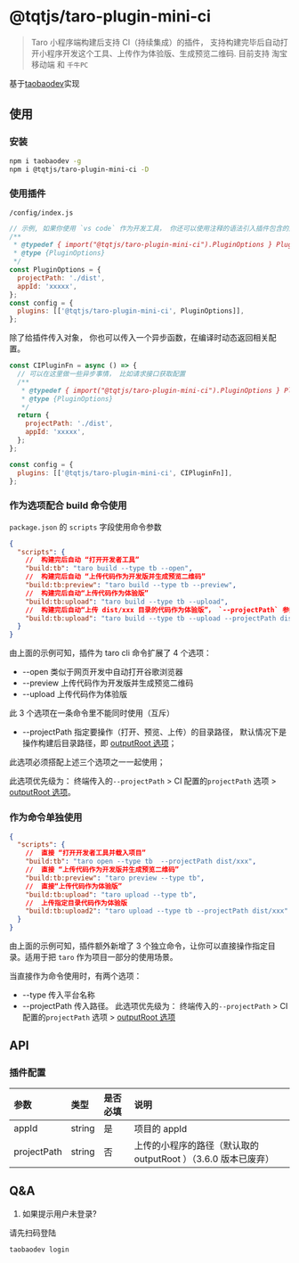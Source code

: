 # @tqtjs/taro-plugin-mini-ci

> Taro 小程序端构建后支持 CI（持续集成）的插件， 支持构建完毕后自动打开小程序开发这个工具、上传作为体验版、生成预览二维码. 目前支持 淘宝移动端 和 `千牛PC`

基于[taobaodev](https://miniapp.open.taobao.com/docV3.htm?docId=119659&docType=1&tag=dev)实现

## 使用

### 安装

```sh
npm i taobaodev -g
npm i @tqtjs/taro-plugin-mini-ci -D
```

### 使用插件

`/config/index.js`

```js
// 示例, 如果你使用 `vs code` 作为开发工具， 你还可以使用注释的语法引入插件包含的声明文件，可获得类似于typescript的友好提示
/**
 * @typedef { import("@tqtjs/taro-plugin-mini-ci").PluginOptions } PluginOptions
 * @type {PluginOptions}
 */
const PluginOptions = {
  projectPath: './dist',
  appId: 'xxxxx',
};
const config = {
  plugins: [['@tqtjs/taro-plugin-mini-ci', PluginOptions]],
};
```

除了给插件传入对象， 你也可以传入一个异步函数，在编译时动态返回相关配置。

```js
const CIPluginFn = async () => {
  // 可以在这里做一些异步事情， 比如请求接口获取配置
  /**
   * @typedef { import("@tqtjs/taro-plugin-mini-ci").PluginOptions } PluginOptions
   * @type {PluginOptions}
   */
  return {
    projectPath: './dist',
    appId: 'xxxxx',
  };
};

const config = {
  plugins: [['@tqtjs/taro-plugin-mini-ci', CIPluginFn]],
};
```

### 作为选项配合 build 命令使用

`package.json` 的 `scripts` 字段使用命令参数

```json
{
  "scripts": {
    //  构建完后自动 “打开开发者工具”
    "build:tb": "taro build --type tb --open",
    //  构建完后自动 “上传代码作为开发版并生成预览二维码”
    "build:tb:preview": "taro build --type tb --preview",
    //  构建完后自动“上传代码作为体验版”
    "build:tb:upload": "taro build --type tb --upload",
    //  构建完后自动“上传 dist/xxx 目录的代码作为体验版”， `--projectPath` 参数 适用于 taro 和 原生混合的场景
    "build:tb:upload": "taro build --type tb --upload --projectPath dist/xxx"
  }
}
```

由上面的示例可知，插件为 taro cli 命令扩展了 4 个选项：

- --open 类似于网页开发中自动打开谷歌浏览器
- --preview 上传代码作为开发版并生成预览二维码
- --upload 上传代码作为体验版

此 3 个选项在一条命令里不能同时使用（互斥）

- --projectPath 指定要操作（打开、预览、上传）的目录路径， 默认情况下是操作构建后目录路径，即 [outputRoot 选项](https://taro-docs.jd.com/taro/docs/next/config-detail#outputroot)；

此选项必须搭配上述三个选项之一一起使用；

此选项优先级为： 终端传入的`--projectPath` > CI 配置的`projectPath` 选项 > [outputRoot 选项](https://taro-docs.jd.com/taro/docs/next/config-detail#outputroot)。

### 作为命令单独使用

```json
{
  "scripts": {
    //  直接 “打开开发者工具并载入项目”
    "build:tb": "taro open --type tb  --projectPath dist/xxx",
    //  直接 “上传代码作为开发版并生成预览二维码”
    "build:tb:preview": "taro preview --type tb",
    //  直接“上传代码作为体验版”
    "build:tb:upload": "taro upload --type tb",
    //  上传指定目录代码作为体验版
    "build:tb:upload2": "taro upload --type tb --projectPath dist/xxx"
  }
}
```

由上面的示例可知，插件额外新增了 3 个独立命令，让你可以直接操作指定目录。适用于把 `taro` 作为项目一部分的使用场景。

当直接作为命令使用时，有两个选项：

- --type 传入平台名称
- --projectPath 传入路径。 此选项优先级为： 终端传入的`--projectPath` > CI 配置的`projectPath` 选项 > [outputRoot 选项](https://taro-docs.jd.com/taro/docs/next/config-detail#outputroot)

## API

### 插件配置

| 参数        | 类型   | 是否必填 | 说明                                                           |
| :---------- | :----- | :------- | :------------------------------------------------------------- |
| appId       | string | 是       | 项目的 appId                                                   |
| projectPath | string | 否       | 上传的小程序的路径（默认取的 outputRoot ）（3.6.0 版本已废弃） |

## Q&A

1. 如果提示用户未登录?

请先扫码登陆

```sh
taobaodev login
```
